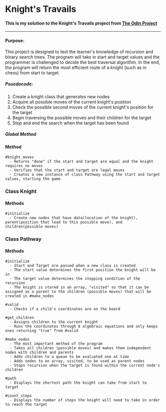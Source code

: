 # Knight's Travails 
#### This is my solution to the Knight's Travails project from [The Odin Project](https://www.theodinproject.com)
_______________________________________________________________
#### Purpose:
This project is designed to test the learner's knowledge of recursion and binary search trees. The program will take in start and target values and the programmer is challenged to decide the best traversal algorithm. In the end, the program will return the most efficient route of a knight (such as in chess) from start to target. 

##### Psuedocode:
  1. Create a knight class that generates new nodes
  2. Acquire all possible moves of the current knight's position
  3. Check the possible second moves of the current knight's position for the target
  4. Begin traversing the possible moves and their children for the target
  5. Stop and end the search when the target has been found

##### Global Method
  #### Method
    #knight_moves 
      - Returns "done" if the start and target are equal and the knight requires no moves
      - Verifies that the start and target are legal moves 
      - Creates a new instance of class Pathway using the start and target values, starting the game

### Class Knight
  #### Methods 
    #initialize
      - Create new nodes that have data(location of the knight), parent(position that lead to this possible move), and children(possible moves)

### Class Pathway 
  #### Methods 
    #initialize
      - Start and Target are passed when a new class is created
      - The start value determines the first position the knight will be in
      - The target value determines the stopping condition of the recursion
      - The knight is stored in an array, "visited" so that it can be assigned as a parent to the children (possible moves) that will be created in #make_nodes

    #valid
      - Checks if a child's coordinates are on the board

    #get_children 
      - Assigns children to the current knight
      - Runs the coordinates through 8 algebraic equations and only keeps ones returning "true" from #valid

    #make_nodes
      - The most important method of the program 
      - Takes all children (possible moves) and makes them independent nodes with children and parents 
      - Adds children to a queue to be evaluated one at time 
      - Adds nodes to an array, visited, to be used as parent nodes
      - Stops recursion when the target is found within the current node's children

    #path
      - Displays the shortest path the knight can take from start to target 

    #count_steps
      - Displays the number of steps the knight will need to take in order to reach the target
  
